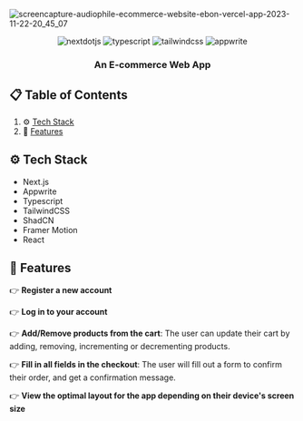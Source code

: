 
![screencapture-audiophile-ecommerce-website-ebon-vercel-app-2023-11-22-20_45_07](https://github.com/user-attachments/assets/a08ccb6c-deed-49f0-a81c-86e11ae5b921)

  <div align="center">
    <img src="https://img.shields.io/badge/-Next_JS-black?style=for-the-badge&logoColor=white&logo=nextdotjs&color=000000" alt="nextdotjs" />
    <img src="https://img.shields.io/badge/-TypeScript-black?style=for-the-badge&logoColor=white&logo=typescript&color=3178C6" alt="typescript" />
    <img src="https://img.shields.io/badge/-Tailwind_CSS-black?style=for-the-badge&logoColor=white&logo=tailwindcss&color=06B6D4" alt="tailwindcss" />
    <img src="https://img.shields.io/badge/-Appwrite-black?style=for-the-badge&logoColor=white&logo=appwrite&color=FD366E" alt="appwrite" />
  </div>

  <h3 align="center">An E-commerce Web App</h3>
</div>

## 📋 <a name="table">Table of Contents</a>

1. ⚙️ [Tech Stack](#tech-stack)
2. 🔋 [Features](#features)

## <a name="tech-stack">⚙️ Tech Stack</a>

- Next.js
- Appwrite
- Typescript
- TailwindCSS
- ShadCN
- Framer Motion
- React

## <a name="features">🔋 Features</a>

👉 **Register a new account**

👉 **Log in to your account**

👉 **Add/Remove products from the cart**: The user can update their cart by adding, removing, incrementing or decrementing products.

👉 **Fill in all fields in the checkout**: The user will fill out a form to confirm their order, and get a confirmation message.

👉 **View the optimal layout for the app depending on their device's screen size**


